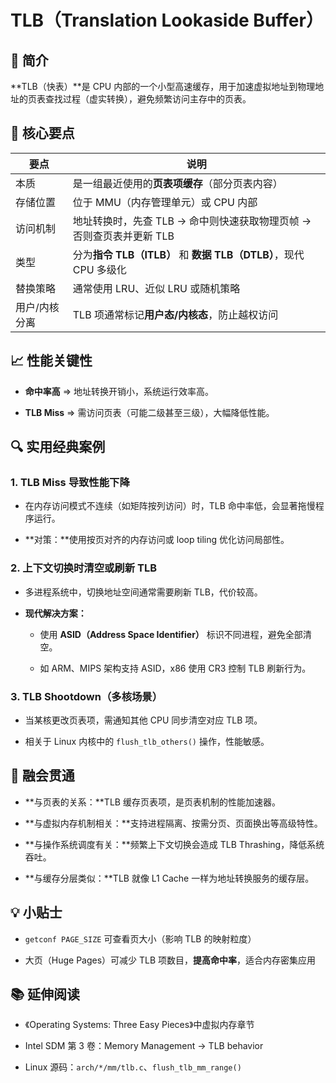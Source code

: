 # TLB（Translation Lookaside Buffer）

## 📌 简介

**TLB（快表）**是 CPU 内部的一个小型高速缓存，用于加速虚拟地址到物理地址的页表查找过程（虚实转换），避免频繁访问主存中的页表。

## 🧠 核心要点

|要点|说明|
|---|---|
|本质|是一组最近使用的**页表项缓存**（部分页表内容）|
|存储位置|位于 MMU（内存管理单元）或 CPU 内部|
|访问机制|地址转换时，先查 TLB → 命中则快速获取物理页帧 → 否则查页表并更新 TLB|
|类型|分为**指令 TLB（ITLB）** 和 **数据 TLB（DTLB）**，现代 CPU 多级化|
|替换策略|通常使用 LRU、近似 LRU 或随机策略|
|用户/内核分离|TLB 项通常标记**用户态/内核态**，防止越权访问|

## 📈 性能关键性

- **命中率高** ⇒ 地址转换开销小，系统运行效率高。
    
- **TLB Miss** ⇒ 需访问页表（可能二级甚至三级），大幅降低性能。
    

## 🔍 实用经典案例

### 1. **TLB Miss 导致性能下降**

- 在内存访问模式不连续（如矩阵按列访问）时，TLB 命中率低，会显著拖慢程序运行。
    
- **对策：**使用按页对齐的内存访问或 loop tiling 优化访问局部性。
    

### 2. **上下文切换时清空或刷新 TLB**

- 多进程系统中，切换地址空间通常需要刷新 TLB，代价较高。
    
- **现代解决方案：**
    
    - 使用 **ASID（Address Space Identifier）** 标识不同进程，避免全部清空。
        
    - 如 ARM、MIPS 架构支持 ASID，x86 使用 CR3 控制 TLB 刷新行为。
        

### 3. **TLB Shootdown（多核场景）**

- 当某核更改页表项，需通知其他 CPU 同步清空对应 TLB 项。
    
- 相关于 Linux 内核中的 `flush_tlb_others()` 操作，性能敏感。
    

## 🔗 融会贯通

- **与页表的关系：**TLB 缓存页表项，是页表机制的性能加速器。
    
- **与虚拟内存机制相关：**支持进程隔离、按需分页、页面换出等高级特性。
    
- **与操作系统调度有关：**频繁上下文切换会造成 TLB Thrashing，降低系统吞吐。
    
- **与缓存分层类似：**TLB 就像 L1 Cache 一样为地址转换服务的缓存层。
    

## 💡 小贴士

- `getconf PAGE_SIZE` 可查看页大小（影响 TLB 的映射粒度）
    
- 大页（Huge Pages）可减少 TLB 项数目，**提高命中率**，适合内存密集应用
    

## 📚 延伸阅读

- 《Operating Systems: Three Easy Pieces》中虚拟内存章节
    
- Intel SDM 第 3 卷：Memory Management → TLB behavior
    
- Linux 源码：`arch/*/mm/tlb.c`、`flush_tlb_mm_range()`
    